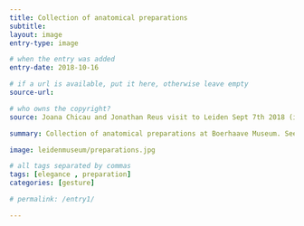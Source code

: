 ```yaml
---
title: Collection of anatomical preparations
subtitle:
layout: image
entry-type: image

# when the entry was added
entry-date: 2018-10-16

# if a url is available, put it here, otherwise leave empty
source-url:

# who owns the copyright?
source: Joana Chicau and Jonathan Reus visit to Leiden Sept 7th 2018 (image caption from Elegant Anatomy - The Eighteenth-Century Leiden Anatomical By Marieke M. A. Hendriksen. 2015)

summary: Collection of anatomical preparations at Boerhaave Museum. See detail - Child’s arm with lace-rimmed sleeve, holding a choroid membrane. Injected with red wax. by B.S. Albinus (1692–1770).

image: leidenmuseum/preparations.jpg

# all tags separated by commas
tags: [elegance , preparation]
categories: [gesture]

# permalink: /entry1/

---
```


